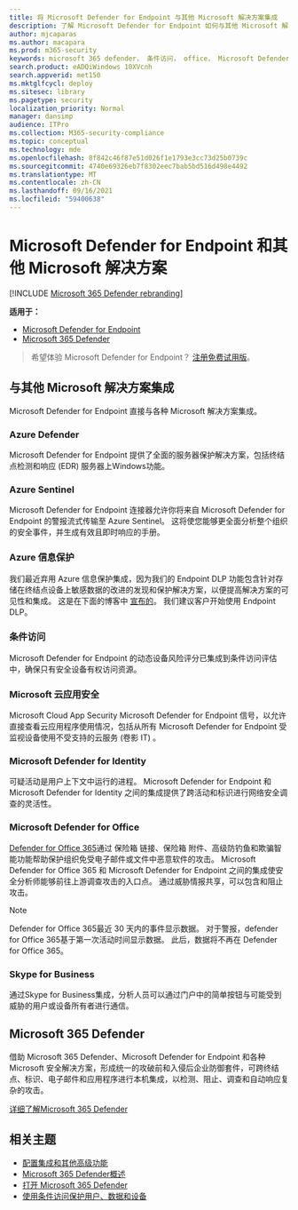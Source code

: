 ```yaml
---
title: 将 Microsoft Defender for Endpoint 与其他 Microsoft 解决方案集成
description: 了解 Microsoft Defender for Endpoint 如何与其他 Microsoft 解决方案集成，包括 Microsoft Defender for Identity 和 Azure Defender。
author: mjcaparas
ms.author: macapara
ms.prod: m365-security
keywords: microsoft 365 defender， 条件访问， office， Microsoft Defender for Endpoint， microsoft defender for identity， microsoft defender for office， Azure Defender， Microsoft 云应用安全， azure sentinel
search.product: eADQiWindows 10XVcnh
search.appverid: met150
ms.mktglfcycl: deploy
ms.sitesec: library
ms.pagetype: security
localization_priority: Normal
manager: dansimp
audience: ITPro
ms.collection: M365-security-compliance
ms.topic: conceptual
ms.technology: mde
ms.openlocfilehash: 8f842c46f87e51d026f1e1793e3cc73d25b0739c
ms.sourcegitcommit: 4740e69326eb7f8302eec7bab5bd516d498e4492
ms.translationtype: MT
ms.contentlocale: zh-CN
ms.lasthandoff: 09/16/2021
ms.locfileid: "59400638"
---
```

# <a name="microsoft-defender-for-endpoint-and-other-microsoft-solutions"></a>Microsoft Defender for Endpoint 和其他 Microsoft 解决方案

[!INCLUDE [Microsoft 365 Defender rebranding](../../includes/microsoft-defender.md)]


**适用于：**
- [Microsoft Defender for Endpoint](https://go.microsoft.com/fwlink/?linkid=2154037)
- [Microsoft 365 Defender](https://go.microsoft.com/fwlink/?linkid=2118804)

> 希望体验 Microsoft Defender for Endpoint？ [注册免费试用版](https://signup.microsoft.com/create-account/signup?products=7f379fee-c4f9-4278-b0a1-e4c8c2fcdf7e&ru=https://aka.ms/MDEp2OpenTrial?ocid=docs-wdatp-exposedapis-abovefoldlink)。

## <a name="integrate-with-other-microsoft-solutions"></a>与其他 Microsoft 解决方案集成

Microsoft Defender for Endpoint 直接与各种 Microsoft 解决方案集成。

### <a name="azure-defender"></a>Azure Defender

Microsoft Defender for Endpoint 提供了全面的服务器保护解决方案，包括终结点检测和响应 (EDR) 服务器上Windows功能。

### <a name="azure-sentinel"></a>Azure Sentinel

Microsoft Defender for Endpoint 连接器允许你将来自 Microsoft Defender for Endpoint 的警报流式传输至 Azure Sentinel。 这将使您能够更全面分析整个组织的安全事件，并生成有效且即时响应的手册。

### <a name="azure-information-protection"></a>Azure 信息保护

我们最近弃用 Azure 信息保护集成，因为我们的 Endpoint DLP 功能包含针对存储在终结点设备上敏感数据的改进的发现和保护解决方案，以便提高解决方案的可见性和集成。 这是在下面的博客中 [宣布的](https://techcommunity.microsoft.com/t5/microsoft-defender-for-endpoint/protecting-sensitive-information-on-devices/ba-p/2143555)。 我们建议客户开始使用 Endpoint DLP。

### <a name="conditional-access"></a>条件访问

Microsoft Defender for Endpoint 的动态设备风险评分已集成到条件访问评估中，确保只有安全设备有权访问资源。

### <a name="microsoft-cloud-app-security"></a>Microsoft 云应用安全

Microsoft Cloud App Security Microsoft Defender for Endpoint 信号，以允许直接查看云应用程序使用情况，包括从所有 Microsoft Defender for Endpoint 受监视设备使用不受支持的云服务 (卷影 IT) 。

### <a name="microsoft-defender-for-identity"></a>Microsoft Defender for Identity

可疑活动是用户上下文中运行的进程。 Microsoft Defender for Endpoint 和 Microsoft Defender for Identity 之间的集成提供了跨活动和标识进行网络安全调查的灵活性。

### <a name="microsoft-defender-for-office"></a>Microsoft Defender for Office

[Defender for Office 365](/office365/securitycompliance/office-365-atp)通过 保险箱 链接、保险箱 附件、高级防钓鱼和欺骗智能功能帮助保护组织免受电子邮件或文件中恶意软件的攻击。 Microsoft Defender for Office 365 和 Microsoft Defender for Endpoint 之间的集成使安全分析师能够前往上游调查攻击的入口点。 通过威胁情报共享，可以包含和阻止攻击。

> [!NOTE]
> Defender for Office 365最近 30 天内的事件显示数据。 对于警报，defender for Office 365基于第一次活动时间显示数据。 此后，数据将不再在 Defender for Office 365。

### <a name="skype-for-business"></a>Skype for Business

通过Skype for Business集成，分析人员可以通过门户中的简单按钮与可能受到威胁的用户或设备所有者进行通信。

## <a name="microsoft-365-defender"></a>Microsoft 365 Defender

借助 Microsoft 365 Defender、Microsoft Defender for Endpoint 和各种 Microsoft 安全解决方案，形成统一的攻破前和入侵后企业防御套件，可跨终结点、标识、电子邮件和应用程序进行本机集成，以检测、阻止、调查和自动响应复杂的攻击。

[详细了解Microsoft 365 Defender](/microsoft-365/security/defender/microsoft-365-defender)

## <a name="related-topics"></a>相关主题

- [配置集成和其他高级功能](advanced-features.md)
- [Microsoft 365 Defender概述](/microsoft-365/security/defender/microsoft-threat-protection)
- [打开 Microsoft 365 Defender](/microsoft-365/security/defender/mtp-enable)
- [使用条件访问保护用户、数据和设备](conditional-access.md)

